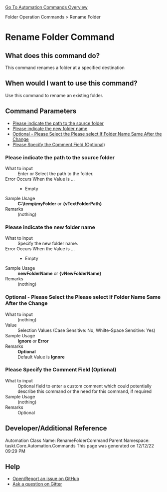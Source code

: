 <!--TITLE: Rename Folder Command -->
<!-- SUBTITLE: a command in the Folder Operation Commands group. -->
[Go To Automation Commands Overview](/automation-commands.md)


Folder Operation Commands &gt; Rename Folder


# Rename Folder Command


## What does this command do?
This command renames a folder at a specified destination


## When would I want to use this command?
Use this command to rename an existing folder.


## Command Parameters
- [Please indicate the path to the source folder](#param_0)
- [Please indicate the new folder name](#param_1)
- [Optional - Please Select the Please select If Folder Name Same After the Change](#param_2)
- [Please Specify the Comment Field (Optional)](#param_3)


<a id="param_0"></a>
### Please indicate the path to the source folder


<dl>
<dt>What to input</dt><dd>Enter or Select the path to the folder.</dd>
<dt>Error Occurs When the Value is ...</dt><dd><ul>
<li>Empty</li>
</ul></dd><dt>Sample Usage</dt><dd><strong>C:\temp\myFolder</strong> or <strong>{vTextFolderPath}</strong></dd>
<dt>Remarks</dt><dd>(nothing)</dd>
</dl>




<a id="param_1"></a>
### Please indicate the new folder name


<dl>
<dt>What to input</dt><dd>Specify the new folder name.</dd>
<dt>Error Occurs When the Value is ...</dt><dd><ul>
<li>Empty</li>
</ul></dd><dt>Sample Usage</dt><dd><strong>newFolderName</strong> or <strong>{vNewFolderName}</strong></dd>
<dt>Remarks</dt><dd>(nothing)</dd>
</dl>




<a id="param_2"></a>
### Optional - Please Select the Please select If Folder Name Same After the Change


<dl>
<dt>What to input</dt><dd>(nothing)</dd>
<dt>Value</dt><dd>Selection Values (Case Sensitive: No, Whilte-Space Sensitive: Yes)</dd>
<dt>Sample Usage</dt><dd><strong>Ignore</strong> or  <strong>Error</strong></dd>
<dt>Remarks</dt><dd><strong>Optional</strong><br>Default Value is <strong>Ignore</strong></dd>
</dl>




<a id="param_3"></a>
### Please Specify the Comment Field (Optional)


<dl>
<dt>What to input</dt><dd>Optional field to enter a custom comment which could potentially describe this command or the need for this command, if required</dd>
<dt>Sample Usage</dt><dd>(nothing)</dd>
<dt>Remarks</dt><dd>Optional</dd>
</dl>




## Developer/Additional Reference
Automation Class Name: RenameFolderCommand
Parent Namespace: taskt.Core.Automation.Commands
This page was generated on 12/12/22 09:29 PM


## Help
- [Open/Report an issue on GitHub](https://github.com/rcktrncn/taskt/issues/new)
- [Ask a question on Gitter](https://gitter.im/taskt-rpa/Lobby)
